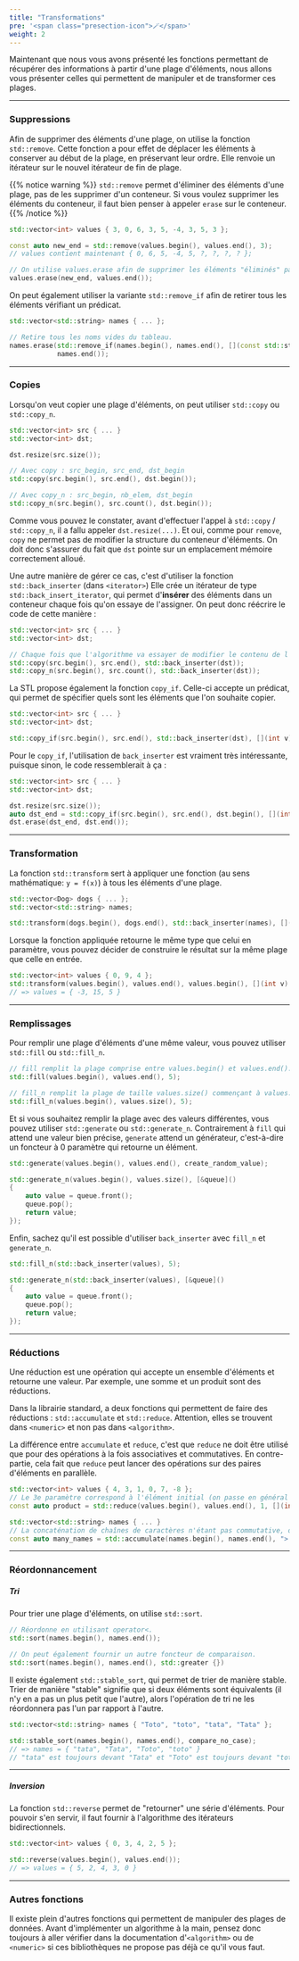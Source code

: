 ```yaml
---
title: "Transformations"
pre: '<span class="presection-icon">🪄</span>'
weight: 2
---
```


Maintenant que nous vous avons présenté les fonctions permettant de récupérer des informations à partir d'une plage d'éléments, nous allons vous présenter celles qui permettent de manipuler et de transformer ces plages.

---

### Suppressions

Afin de supprimer des éléments d'une plage, on utilise la fonction `std::remove`.
Cette fonction a pour effet de déplacer les éléments à conserver au début de la plage, en préservant leur ordre.
Elle renvoie un itérateur sur le nouvel itérateur de fin de plage.

{{% notice warning %}}
`std::remove` permet d'éliminer des éléments d'une plage, pas de les supprimer d'un conteneur.
Si vous voulez supprimer les éléments du conteneur, il faut bien penser à appeler `erase` sur le conteneur.
{{% /notice %}}

```cpp
std::vector<int> values { 3, 0, 6, 3, 5, -4, 3, 5, 3 };

const auto new_end = std::remove(values.begin(), values.end(), 3);
// values contient maintenant { 0, 6, 5, -4, 5, ?, ?, ?, ? };

// On utilise values.erase afin de supprimer les éléments "éliminés" par remove.
values.erase(new_end, values.end());
```

On peut également utiliser la variante `std::remove_if` afin de retirer tous les éléments vérifiant un prédicat.
```cpp
std::vector<std::string> names { ... };

// Retire tous les noms vides du tableau.
names.erase(std::remove_if(names.begin(), names.end(), [](const std::string& n) { return n.empty(); }),
            names.end());
```

---

### Copies

Lorsqu'on veut copier une plage d'éléments, on peut utiliser `std::copy` ou `std::copy_n`.
```cpp
std::vector<int> src { ... }
std::vector<int> dst;

dst.resize(src.size());

// Avec copy : src_begin, src_end, dst_begin
std::copy(src.begin(), src.end(), dst.begin());

// Avec copy_n : src_begin, nb_elem, dst_begin
std::copy_n(src.begin(), src.count(), dst.begin());
```

Comme vous pouvez le constater, avant d'effectuer l'appel à `std::copy` / `std::copy_n`, il a fallu appeler `dst.resize(...)`.
Et oui, comme pour `remove`, `copy` ne permet pas de modifier la structure du conteneur d'éléments.
On doit donc s'assurer du fait que `dst` pointe sur un emplacement mémoire correctement alloué.

Une autre manière de gérer ce cas, c'est d'utiliser la fonction `std::back_inserter` (dans `<iterator>`)
Elle crée un itérateur de type `std::back_insert_iterator`, qui permet d'**insérer** des éléments dans un conteneur chaque fois qu'on essaye de l'assigner.
On peut donc réécrire le code de cette manière :
```cpp
std::vector<int> src { ... }
std::vector<int> dst;

// Chaque fois que l'algorithme va essayer de modifier le contenu de l'itérateur, ce dernier va appeler dst.push_back().
std::copy(src.begin(), src.end(), std::back_inserter(dst));
std::copy_n(src.begin(), src.count(), std::back_inserter(dst));
```

La STL propose également la fonction `copy_if`.
Celle-ci accepte un prédicat, qui permet de spécifier quels sont les éléments que l'on souhaite copier.
```cpp
std::vector<int> src { ... }
std::vector<int> dst;

std::copy_if(src.begin(), src.end(), std::back_inserter(dst), [](int v) { return v % 2 == 0; });
```

Pour le `copy_if`, l'utilisation de `back_inserter` est vraiment très intéressante, puisque sinon, le code ressemblerait à ça :
```cpp
std::vector<int> src { ... }
std::vector<int> dst;

dst.resize(src.size());
auto dst_end = std::copy_if(src.begin(), src.end(), dst.begin(), [](int v) { return v % 2 == 0; });
dst.erase(dst_end, dst.end());
```

---

### Transformation

La fonction `std::transform` sert à appliquer une fonction (au sens mathématique: `y = f(x)`) à tous les éléments d'une plage.

```cpp
std::vector<Dog> dogs { ... };
std::vector<std::string> names;

std::transform(dogs.begin(), dogs.end(), std::back_inserter(names), [](const Dog& dog) { return dog.get_name(); }); 
```

Lorsque la fonction appliquée retourne le même type que celui en paramètre, vous pouvez décider de construire le résultat sur la même plage que celle en entrée.
 
```cpp
std::vector<int> values { 0, 9, 4 };
std::transform(values.begin(), values.end(), values.begin(), [](int v) { return 2 * v - 3; });
// => values = { -3, 15, 5 }
```

---

### Remplissages

Pour remplir une plage d'éléments d'une même valeur, vous pouvez utiliser `std::fill` ou `std::fill_n`.
```cpp
// fill remplit la plage comprise entre values.begin() et values.end().
std::fill(values.begin(), values.end(), 5);

// fill_n remplit la plage de taille values.size() commençant à values.begin().
std::fill_n(values.begin(), values.size(), 5);
```

Et si vous souhaitez remplir la plage avec des valeurs différentes, vous pouvez utiliser `std::generate` ou `std::generate_n`.
Contrairement à `fill` qui attend une valeur bien précise, `generate` attend un générateur, c'est-à-dire un foncteur à 0 paramètre qui retourne un élément.
```cpp
std::generate(values.begin(), values.end(), create_random_value);

std::generate_n(values.begin(), values.size(), [&queue]()
{
    auto value = queue.front();
    queue.pop();
    return value;
});
```

Enfin, sachez qu'il est possible d'utiliser `back_inserter` avec `fill_n` et `generate_n`.
```cpp
std::fill_n(std::back_inserter(values), 5);

std::generate_n(std::back_inserter(values), [&queue]()
{
    auto value = queue.front();
    queue.pop();
    return value;
});
```

---

### Réductions

Une réduction est une opération qui accepte un ensemble d'éléments et retourne une valeur.
Par exemple, une somme et un produit sont des réductions.

Dans la librairie standard, a deux fonctions qui permettent de faire des réductions : `std::accumulate` et `std::reduce`.
Attention, elles se trouvent dans `<numeric>` et non pas dans `<algorithm>`. 

La différence entre `accumulate` et `reduce`, c'est que `reduce` ne doit être utilisé que pour des opérations à la fois associatives et commutatives.
En contre-partie, cela fait que `reduce` peut lancer des opérations sur des paires d'éléments en parallèle. 

```cpp
std::vector<int> values { 4, 3, 1, 0, 7, -8 };
// Le 3e paramètre correspond à l'élément initial (on passe en général l'élément neutre pour l'opération).
const auto product = std::reduce(values.begin(), values.end(), 1, [](int v1, int v2) { return v1 * v2; });

std::vector<std::string> names { ... }
// La concaténation de chaînes de caractères n'étant pas commutative, on ne peut pas utiliser reduce.
const auto many_names = std::accumulate(names.begin(), names.end(), "> ", [](const auto& str1, const auto& str2) { return str1 + " " + str2; });
```

---

### Réordonnancement

##### Tri

Pour trier une plage d'éléments, on utilise `std::sort`.
```cpp
// Réordonne en utilisant operator<.
std::sort(names.begin(), names.end());

// On peut également fournir un autre foncteur de comparaison.
std::sort(names.begin(), names.end(), std::greater {})
```

Il existe également `std::stable_sort`, qui permet de trier de manière stable.\
Trier de manière "stable" signifie que si deux éléments sont équivalents (il n'y en a pas un plus petit que l'autre), alors l'opération de tri ne les réordonnera pas l'un par rapport à l'autre.
```cpp
std::vector<std::string> names { "Toto", "toto", "tata", "Tata" };

std::stable_sort(names.begin(), names.end(), compare_no_case);
// => names = { "tata", "Tata", "Toto", "toto" }
// "tata" est toujours devant "Tata" et "Toto" est toujours devant "toto".
```

---

##### Inversion

La fonction `std::reverse` permet de "retourner" une série d'éléments.
Pour pouvoir s'en servir, il faut fournir à l'algorithme des itérateurs bidirectionnels.

```cpp
std::vector<int> values { 0, 3, 4, 2, 5 };

std::reverse(values.begin(), values.end());
// => values = { 5, 2, 4, 3, 0 }
```

---

### Autres fonctions

Il existe plein d'autres fonctions qui permettent de manipuler des plages de données.
Avant d'implémenter un algorithme à la main, pensez donc toujours à aller vérifier dans la documentation d'`<algorithm>` ou de `<numeric>` si ces bibliothèques ne propose pas déjà ce qu'il vous faut.    

